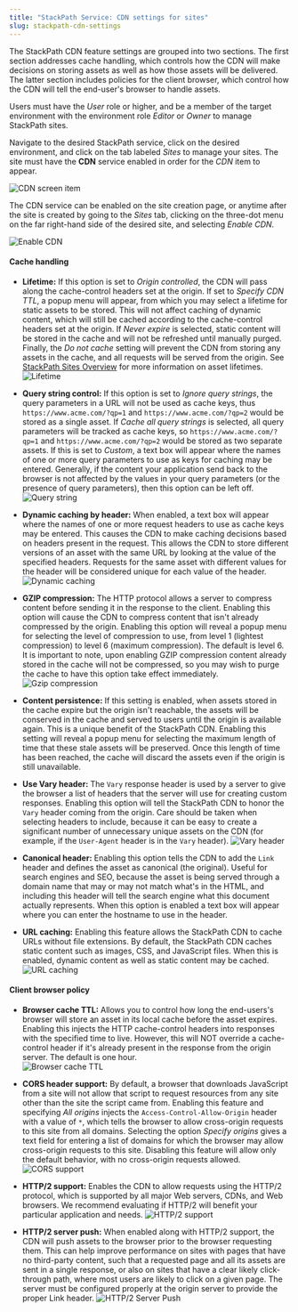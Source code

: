 ```yaml
---
title: "StackPath Service: CDN settings for sites"
slug: stackpath-cdn-settings
---
```



<!-- Summary

What can I break with each of these features?  Fortunately, nearly all of the settings function independently of each other, which makes it easier to tweak settings, measure the impact, and then decide whether to modify the setting again.  Also, most of these setting won't actually break anything, except for CORS support.
-->

The StackPath CDN feature settings are grouped into two sections.  The first section addresses cache handling, which controls how the CDN will make decisions on storing assets as well as how those assets will be delivered.  The latter section includes policies for the client browser, which control how the CDN will tell the end-user's browser to handle assets.

Users must have the *User* role or higher, and be a member of the target environment with the environment role *Editor* or *Owner* to manage StackPath sites.

Navigate to the desired StackPath service, click on the desired environment, and click on the tab labeled *Sites* to manage your sites.   The site must have the **CDN** service enabled in order for the *CDN* item to appear.

![CDN screen item](../../assets/sp-cdn-screen-item-en.png)

The CDN service can be enabled on the site creation page, or anytime after the site is created by going to the *Sites* tab, clicking on the three-dot menu on the far right-hand side of the desired site, and selecting *Enable CDN*.

![Enable CDN](../../assets/sp-cdn-enable-en.png)

#### Cache handling

- **Lifetime:**  If this option is set to *Origin controlled*, the CDN will pass along the cache-control headers set at the origin.  If set to *Specify CDN TTL*, a popup menu will appear, from which you may select a lifetime for static assets to be stored.  This will not affect caching of dynamic content, which will still be cached according to the cache-control headers set at the origin.  If *Never expire* is selected, static content will be stored in the cache and will not be refreshed until manually purged.  Finally, the *Do not cache* setting will prevent the CDN from storing any assets in the cache, and all requests will be served from the origin. See [StackPath Sites Overview](stackpath-sites-overview.md) for more information on asset lifetimes.
![Lifetime](../../assets/sp-cdn-lifetime-en.png)

- **Query string control:**  If this option is set to *Ignore query strings*, the query parameters in a URL will not be used as cache keys, thus `https://www.acme.com/?qp=1` and `https://www.acme.com/?qp=2` would be stored as a single asset. If *Cache all query strings* is selected, all query parameters will be tracked as cache keys, so `https://www.acme.com/?qp=1` and `https://www.acme.com/?qp=2` would be stored as two separate assets.  If this is set to *Custom*, a text box will appear where the names of one or more query parameters to use as keys for caching may be entered.  Generally, if the content your application send back to the browser is not affected by the values in your query parameters (or the presence of query parameters), then this option can be left off.
![Query string](../../assets/sp-cdn-querystring-en.png)

- **Dynamic caching by header:**  When enabled, a text box will appear where the names of one or more request headers to use as cache keys may be entered.  This causes the CDN to make caching decisions based on headers present in the request.  This allows the CDN to store different versions of an asset with the same URL by looking at the value of the specified headers.  Requests for the same asset with different values for the header will be considered unique for each value of the header.
![Dynamic caching](../../assets/sp-cdn-dynamiccaching-en.png)

- **GZIP compression:**  The HTTP protocol allows a server to compress content before sending it in the response to the client.  Enabling this option will cause the CDN to compress content that isn't already compressed by the origin.  Enabling this option will reveal a popup menu for selecting the level of compression to use, from level 1 (lightest compression) to level 6 (maximum compression).  The default is level 6.  It is important to note, upon enabling GZIP compression content already stored in the cache will not be compressed, so you may wish to purge the cache to have this option take effect immediately.
![Gzip compression](../../assets/sp-cdn-gzip-en.png)

- **Content persistence:**  If this setting is enabled, when assets stored in the cache expire but the origin isn't reachable, the assets will be conserved in the cache and served to users until the origin is available again.  This is a unique benefit of the StackPath CDN.  Enabling this setting will reveal a popup menu for selecting the maximum length of time that these stale assets will be preserved.  Once this length of time has been reached, the cache will discard the assets even if the origin is still unavailable.

- **Use Vary header:**  The `Vary` response header is used by a server to give the browser a list of headers that the server will use for creating custom responses.  Enabling this option will tell the StackPath CDN to honor the `Vary` header coming from the origin.  Care should be taken when selecting headers to include, because it can be easy to create a significant number of unnecessary unique assets on the CDN (for example, if the `User-Agent` header is in the `Vary` header).
![Vary header](../../assets/sp-cdn-vary-en.png)

- **Canonical header:**  Enabling this option tells the CDN to add the `Link` header and defines the asset as canonical (the original).  Useful for search engines and SEO, because the asset is being served through a domain name that may or may not match what's in the HTML, and including this header will tell the search engine what this document actually represents.  When this option is enabled a text box will appear where you can enter the hostname to use in the header.

- **URL caching:**  Enabling this feature allows the StackPath CDN to cache URLs without file extensions. By default, the StackPath CDN caches static content such as images, CSS, and JavaScript files.  When this is enabled, dynamic content as well as static content may be cached.
![URL caching](../../assets/sp-cdn-urlcaching-en.png)

#### Client browser policy

- **Browser cache TTL:**  Allows you to control how long the end-users's browser will store an asset in its local cache before the asset expires.  Enabling this injects the HTTP cache-control headers into responses with the specified time to live.  However, this will NOT override a cache-control header if it's already present in the response from the origin server.  The default is one hour.  
![Browser cache TTL](../../assets/sp-cdn-browsercachettl-en.png)

- **CORS header support:**  By default, a browser that downloads JavaScript from a site will not allow that script to request resources from any site other than the site the script came from.  Enabling this feature and specifying *All origins* injects the `Access-Control-Allow-Origin` header with a value of `*`, which tells the browser to allow cross-origin requests to this site from all domains.  Selecting the option *Specify origins* gives a text field for entering a list of domains for which the browser may allow cross-origin requests to this site.  Disabling this feature will allow only the default behavior, with no cross-origin requests allowed.
![CORS support](../../assets/sp-cdn-corssupport-en.png)

- **HTTP/2 support:** Enables the CDN to allow requests using the HTTP/2 protocol, which is supported by all major Web servers, CDNs, and Web browsers.  We recommend evaluating if HTTP/2 will benefit your particular application and needs.
![HTTP/2 support](../../assets/sp-cdn-http2support-en.png)

- **HTTP/2 server push:**  When enabled along with HTTP/2 support, the CDN will push assets to the browser prior to the browser requesting them.  This can help improve performance on sites with pages that have no third-party content, such that a requested page and all its assets are sent in a single response, or also on sites that have a clear likely click-through path, where most users are likely to click on a given page.  The server must be configured properly at the origin server to provide the proper Link header.
![HTTP/2 Server Push](../../assets/sp-cdn-http2serverpush-en.png)
